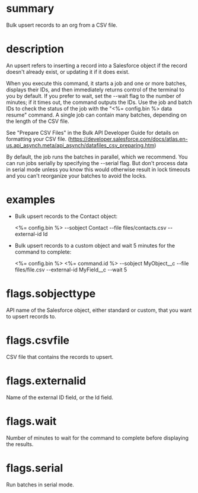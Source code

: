 # summary

Bulk upsert records to an org from a CSV file.

# description

An upsert refers to inserting a record into a Salesforce object if the record doesn't already exist, or updating it if it does exist.

When you execute this command, it starts a job and one or more batches, displays their IDs, and then immediately returns control of the terminal to you by default. If you prefer to wait, set the --wait flag to the number of minutes; if it times out, the command outputs the IDs. Use the job and batch IDs to check the status of the job with the "<%= config.bin %> data resume" command. A single job can contain many batches, depending on the length of the CSV file.

See "Prepare CSV Files" in the Bulk API Developer Guide for details on formatting your CSV file. (https://developer.salesforce.com/docs/atlas.en-us.api_asynch.meta/api_asynch/datafiles_csv_preparing.htm)

By default, the job runs the batches in parallel, which we recommend. You can run jobs serially by specifying the --serial flag. But don't process data in serial mode unless you know this would otherwise result in lock timeouts and you can't reorganize your batches to avoid the locks.

# examples

- Bulk upsert records to the Contact object:

  <%= config.bin %> --sobject Contact --file files/contacts.csv --external-id Id

- Bulk upsert records to a custom object and wait 5 minutes for the command to complete:

  <%= config.bin %> <%= command.id %> --sobject MyObject__c --file files/file.csv --external-id MyField__c --wait 5

# flags.sobjecttype

API name of the Salesforce object, either standard or custom, that you want to upsert records to.

# flags.csvfile

CSV file that contains the records to upsert.

# flags.externalid

Name of the external ID field, or the Id field.

# flags.wait

Number of minutes to wait for the command to complete before displaying the results.

# flags.serial

Run batches in serial mode.
